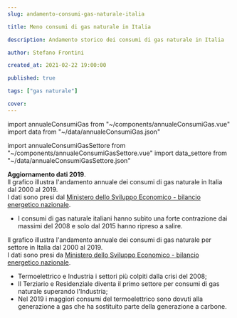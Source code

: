 ```yaml
---
slug: andamento-consumi-gas-naturale-italia

title: Meno consumi di gas naturale in Italia

description: Andamento storico dei consumi di gas naturale in Italia

author: Stefano Frontini

created_at: 2021-02-22 19:00:00

published: true

tags: ["gas naturale"]

cover:
---
```


import annualeConsumiGas from "~/components/annualeConsumiGas.vue"
import data from "~/data/annualeConsumiGas.json"

import annualeConsumiGasSettore from "~/components/annualeConsumiGasSettore.vue"
import data_settore from "~/data/annualeConsumiGasSettore.json"

<annualeConsumiGas title="Andamento storico dei consumi di gas naturale in Italia" xKey="Anno"
            y1Key="Miliardi di metri cubi"
            :data="data"
            />

<strong>Aggiornamento dati 2019</strong>.<br />
Il grafico illustra l'andamento annuale dei consumi di gas naturale in Italia dal 2000 al 2019. <br />
I dati sono presi dal [Ministero dello Sviluppo Economico - bilancio energetico nazionale](https://dgsaie.mise.gov.it/ben.php).

- I consumi di gas naturale italiani hanno subìto una forte contrazione dai massimi del 2008 e solo dal 2015 hanno ripreso a salire.

<annualeConsumiGasSettore title="Andamento storico dei consumi di gas naturale in Italia per settore" xKey="Anno"
            y1Key="Industria"
            y2Key="Residenziale e Terziario"
            y3Key="Termoelettrico"
            y4Key="Altro"
            :data="data_settore"
            />

Il grafico illustra l'andamento annuale dei consumi di gas naturale per settore in Italia dal 2000 al 2019. <br />
I dati sono presi da [Ministero dello Sviluppo Economico - bilancio energetico nazionale](https://dgsaie.mise.gov.it/ben.php).

- Termoelettrico e Industria i settori più colpiti dalla crisi del 2008;
- Il Terziario e Residenziale diventa il primo settore per consumi di gas naturale superando l'Industria;
- Nel 2019 i maggiori consumi del termoelettrico sono dovuti alla generazione a gas che ha sostituito parte della generazione a carbone.
